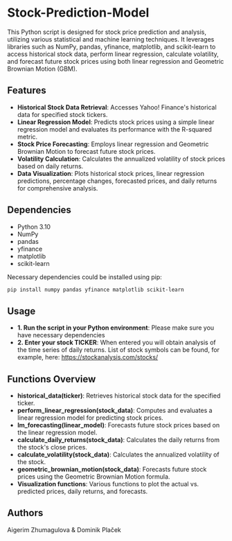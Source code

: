 # Stock-Prediction-Model

This Python script is designed for stock price prediction and analysis, utilizing various statistical and machine learning techniques. It leverages libraries such as NumPy, pandas, yfinance, matplotlib, and scikit-learn to access historical stock data, perform linear regression, calculate volatility, and forecast future stock prices using both linear regression and Geometric Brownian Motion (GBM).


## Features

- **Historical Stock Data Retrieval**: Accesses Yahoo! Finance's historical data for specified stock tickers.
- **Linear Regression Model**: Predicts stock prices using a simple linear regression model and evaluates its performance with the R-squared metric.
- **Stock Price Forecasting**: Employs linear regression and Geometric Brownian Motion to forecast future stock prices.
- **Volatility Calculation**: Calculates the annualized volatility of stock prices based on daily returns.
- **Data Visualization**: Plots historical stock prices, linear regression predictions, percentage changes, forecasted prices, and daily returns for comprehensive analysis.

## Dependencies

- Python 3.10
- NumPy
- pandas
- yfinance
- matplotlib
- scikit-learn

Necessary dependencies could be installed using pip:

```bash
pip install numpy pandas yfinance matplotlib scikit-learn
```

## Usage
- **1. Run the script in your Python environment**: Please make sure you have necessary dependencies
- **2. Enter your stock TICKER**: When entered you will obtain analysis of the time series of daily returns. List of stock symbols can be found, for example, here: https://stockanalysis.com/stocks/

## Functions Overview

- **historical_data(ticker)**: Retrieves historical stock data for the specified ticker.
- **perform_linear_regression(stock_data)**: Computes and evaluates a linear regression model for predicting stock prices.
- **lm_forecasting(linear_model)**: Forecasts future stock prices based on the linear regression model.
- **calculate_daily_returns(stock_data)**: Calculates the daily returns from the stock's close prices.
- **calculate_volatility(stock_data)**: Calculates the annualized volatility of the stock.
- **geometric_brownian_motion(stock_data)**: Forecasts future stock prices using the Geometric Brownian Motion formula.
- **Visualization functions**: Various functions to plot the actual vs. predicted prices, daily returns, and forecasts.

## Authors
Aigerim Zhumagulova & Dominik Plaček
